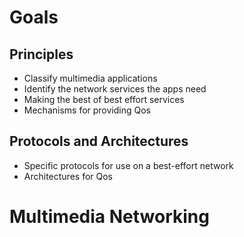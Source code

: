 # Goals
## Principles
- Classify multimedia applications
- Identify the network services the apps need
- Making the best of best effort services
- Mechanisms for providing Qos

## Protocols and Architectures
- Specific protocols for use on a best-effort network
- Architectures for Qos

# Multimedia Networking




